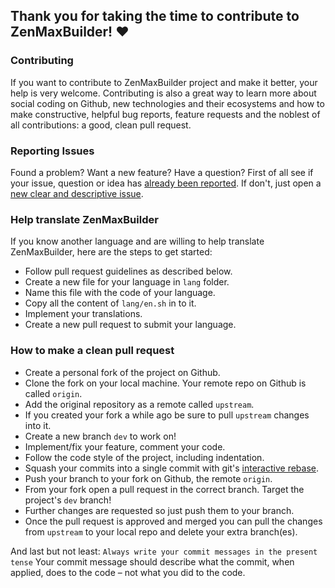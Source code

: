 ## Thank you for taking the time to contribute to ZenMaxBuilder! ♥

### Contributing

If you want to contribute to ZenMaxBuilder project and make it better,
your help is very welcome. Contributing is also a great way to learn
more about social coding on Github, new technologies and their ecosystems and
how to make constructive, helpful bug reports, feature requests and
the noblest of all contributions: a good, clean pull request.

### Reporting Issues

Found a problem? Want a new feature? Have a question?
First of all see if your issue, question or idea has [already been reported](https://github.com/grm34/ZenMaxBuilder/issues).
If don't, just open a [new clear and descriptive issue](https://github.com/grm34/ZenMaxBuilder/issues/new/choose).

### Help translate ZenMaxBuilder

If you know another language and are willing to help translate
ZenMaxBuilder, here are the steps to get started:

- Follow pull request guidelines as described below.
- Create a new file for your language in `lang` folder.
- Name this file with the code of your language.
- Copy all the content of `lang/en.sh` in to it.
- Implement your translations.
- Create a new pull request to submit your language.

### How to make a clean pull request

- Create a personal fork of the project on Github.
- Clone the fork on your local machine. Your remote repo on Github is called `origin`.
- Add the original repository as a remote called `upstream`.
- If you created your fork a while ago be sure to pull `upstream` changes into it.
- Create a new branch `dev` to work on!
- Implement/fix your feature, comment your code.
- Follow the code style of the project, including indentation.
- Squash your commits into a single commit with git's [interactive rebase](https://help.github.com/en/github/using-git/about-git-rebase).
- Push your branch to your fork on Github, the remote `origin`.
- From your fork open a pull request in the correct branch.
  Target the project's `dev` branch!
- Further changes are requested so just push them to your branch.
- Once the pull request is approved and merged you can pull the changes
  from `upstream` to your local repo and delete your extra branch(es).

And last but not least: `Always write your commit messages in the present tense`
Your commit message should describe what the commit, when applied,
does to the code – not what you did to the code.

